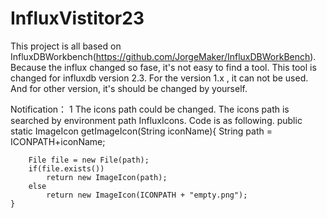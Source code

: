 # InfluxVistitor23
This project is all based on InfluxDBWorkbench(https://github.com/JorgeMaker/InfluxDBWorkBench).
Because the influx changed so fase, it's not easy to find a tool. 
This tool is changed for influxdb version 2.3. For the version 1.x , it can not be used. And for 
other version, it's should be changed by yourself.

Notification：
1 The icons path could be changed. The icons path is searched by environment path InfluxIcons.
  Code is as following.
   public static ImageIcon getImageIcon(String iconName){
        String path = ICONPATH+iconName;

        File file = new File(path);
        if(file.exists())
            return new ImageIcon(path);
        else
            return new ImageIcon(ICONPATH + "empty.png");
    }


